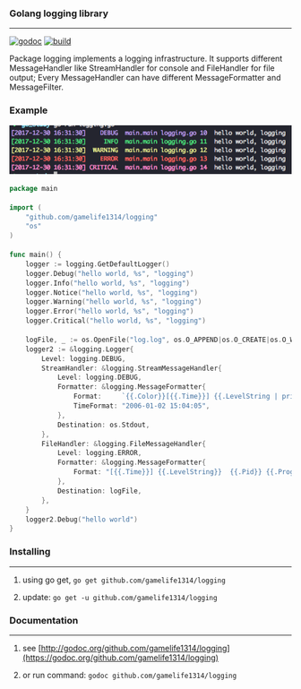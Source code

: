 ### Golang logging library
--------------------------

[![godoc](http://img.shields.io/badge/godoc-reference-blue.svg?style=flat)](https://godoc.org/github.com/gamelife1314/logging)
[![build](https://travis-ci.org/gamelife1314/logging.svg?branch=master)](https://travis-ci.org/gamelife1314/logging)

Package logging implements a logging infrastructure. It supports different
MessageHandler like StreamHandler for console and FileHandler for file output;
Every MessageHandler can have different MessageFormatter and MessageFilter.

### Example

![example](./examples/example.png)

```go
package main

import (
	"github.com/gamelife1314/logging"
	"os"
)

func main() {
	logger := logging.GetDefaultLogger()
	logger.Debug("hello world, %s", "logging")
	logger.Info("hello world, %s", "logging")
	logger.Notice("hello world, %s", "logging")
	logger.Warning("hello world, %s", "logging")
	logger.Error("hello world, %s", "logging")
	logger.Critical("hello world, %s", "logging")

	logFile, _ := os.OpenFile("log.log", os.O_APPEND|os.O_CREATE|os.O_WRONLY, 0666)
	logger2 := &logging.Logger{
		Level: logging.DEBUG,
		StreamHandler: &logging.StreamMessageHandler{
			Level: logging.DEBUG,
			Formatter: &logging.MessageFormatter{
				Format:     `{{.Color}}[{{.Time}}] {{.LevelString | printf "%8s"}}  {{.FuncName}} {{.ShortFileName}} {{.Line}} {{.ColorClear}} {{.Message}}`,
				TimeFormat: "2006-01-02 15:04:05",
			},
			Destination: os.Stdout,
		},
		FileHandler: &logging.FileMessageHandler{
			Level: logging.ERROR,
			Formatter: &logging.MessageFormatter{
				Format: "[{{.Time}}] {{.LevelString}}  {{.Pid}} {{.Program}} {{.FuncName}} {{.LongFileName}} {{.Line}}{{.Message}}\n",
			},
			Destination: logFile,
		},
	}
	logger2.Debug("hello world")
}

```


### Installing
--------------

1. using go get, `go get github.com/gamelife1314/logging`

2. update: `go get -u github.com/gamelife1314/logging`


### Documentation
-----------------

1. see [http://godoc.org/github.com/gamelife1314/logging](https://godoc.org/github.com/gamelife1314/logging)

2. or run command: `godoc github.com/gamelife1314/logging`